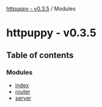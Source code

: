 [httpuppy - v0.3.5](README.md) / Modules

# httpuppy - v0.3.5

## Table of contents

### Modules

- [index](modules/index.md)
- [router](modules/router.md)
- [server](modules/server.md)
